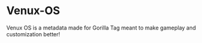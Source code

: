 # Venux-OS
Venux OS is a metadata made for Gorilla Tag meant to make gameplay and customization better!
